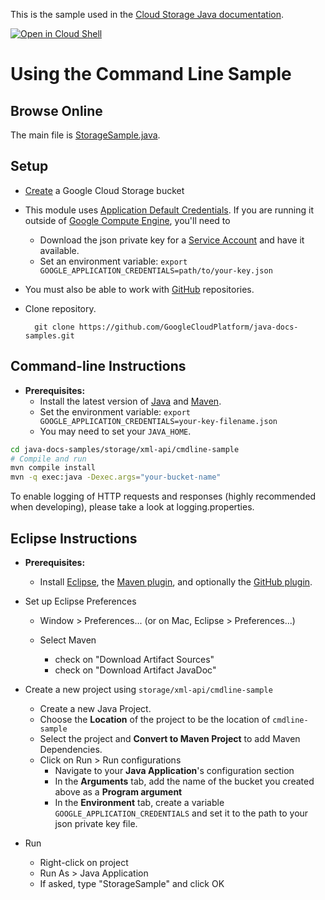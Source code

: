 This is the sample used in the [Cloud Storage Java documentation](https://cloud.google.com/storage/docs/xml-api-java-samples).

<a href="https://console.cloud.google.com/cloudshell/open?git_repo=https://github.com/GoogleCloudPlatform/java-docs-samples&page=editor&open_in_editor=storage/xml-api/cmdline-sample/README.md">
<img alt="Open in Cloud Shell" src ="http://gstatic.com/cloudssh/images/open-btn.png"></a>

Using the Command Line Sample
==============================================================

Browse Online
--------------

The main file is [StorageSample.java](https://github.com/GoogleCloudPlatform/java-docs-samples/blob/main/storage/xml-api/cmdline-sample/src/main/java/StorageSample.java).


Setup
-----

* [Create](https://cloud.google.com/storage/docs/cloud-console#_creatingbuckets) a Google Cloud Storage bucket
* This module uses [Application Default Credentials](https://developers.google.com/accounts/docs/application-default-credentials). If you are running it outside of [Google Compute Engine](https://cloud.google.com/compute/), you'll need to
    * Download the json private key for a [Service Account](https://cloud.google.com/storage/docs/authentication#service_accounts) and have it available.
    * Set an environment variable: `export GOOGLE_APPLICATION_CREDENTIALS=path/to/your-key.json`
* You must also be able to work with [GitHub](https://help.github.com/articles/set-up-git) repositories.
* Clone repository.

        git clone https://github.com/GoogleCloudPlatform/java-docs-samples.git


Command-line Instructions
-------------------------

* **Prerequisites:**
    * Install the latest version of [Java](https://java.com) and [Maven](https://maven.apache.org/download.html).
    * Set the environment variable: `export GOOGLE_APPLICATION_CREDENTIALS=your-key-filename.json`
    * You may need to set your `JAVA_HOME`.

```bash
cd java-docs-samples/storage/xml-api/cmdline-sample
# Compile and run
mvn compile install
mvn -q exec:java -Dexec.args="your-bucket-name"
```

To enable logging of HTTP requests and responses (highly recommended when
developing), please take a look at logging.properties.


Eclipse Instructions
--------------------

* **Prerequisites:**
    * Install [Eclipse](http://www.eclipse.org/downloads/), the [Maven plugin](http://eclipse.org/m2e/), and optionally the [GitHub plugin](http://eclipse.github.com/).

* Set up Eclipse Preferences

    * Window > Preferences... (or on Mac, Eclipse > Preferences...)
    * Select Maven

        * check on "Download Artifact Sources"
        * check on "Download Artifact JavaDoc"

* Create a new project using `storage/xml-api/cmdline-sample`

    * Create a new Java Project.
    * Choose the **Location** of the project to be the location of `cmdline-sample`
    * Select the project and **Convert to Maven Project** to add Maven Dependencies.
    * Click on Run > Run configurations
        * Navigate to your **Java Application**'s configuration section
        * In the **Arguments** tab, add the name of the bucket you created above as a **Program argument**
        * In the **Environment** tab, create a variable `GOOGLE_APPLICATION_CREDENTIALS` and set it to the path to your json private key file.

* Run

    * Right-click on project
    * Run As > Java Application
    * If asked, type "StorageSample" and click OK
